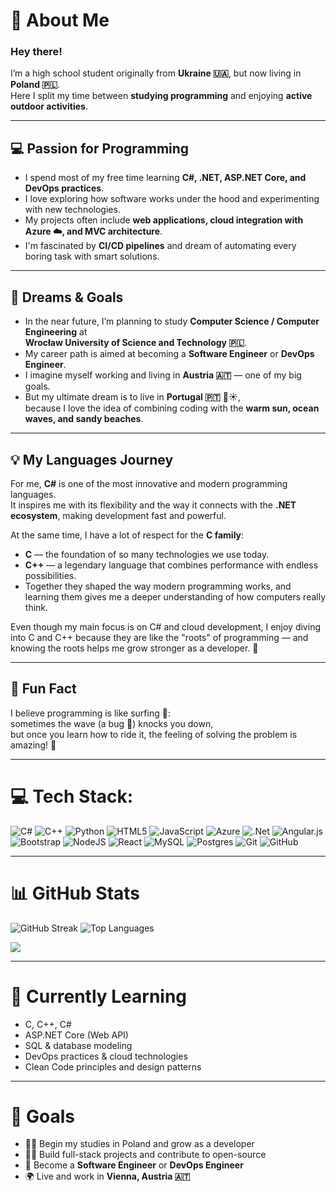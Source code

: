 # 👋 About Me

### Hey there!  
I’m a high school student originally from **Ukraine 🇺🇦**, but now living in **Poland 🇵🇱**.  
Here I split my time between **studying programming** and enjoying **active outdoor activities**.  

---

## 💻 Passion for Programming
- I spend most of my free time learning **C#, .NET, ASP.NET Core, and DevOps practices**.  
- I love exploring how software works under the hood and experimenting with new technologies.  
- My projects often include **web applications, cloud integration with Azure ☁️, and MVC architecture**.  
- I'm fascinated by **CI/CD pipelines** and dream of automating every boring task with smart solutions.  

---

## 🎯 Dreams & Goals
- In the near future, I’m planning to study **Computer Science / Computer Engineering** at  
  **Wrocław University of Science and Technology 🇵🇱**.  
- My career path is aimed at becoming a **Software Engineer** or **DevOps Engineer**.  
- I imagine myself working and living in **Austria 🇦🇹** — one of my big goals.  
- But my ultimate dream is to live in **Portugal 🇵🇹** 🌴☀️,  
  because I love the idea of combining coding with the **warm sun, ocean waves, and sandy beaches**.  

---

## 💡 My Languages Journey

For me, **C#** is one of the most innovative and modern programming languages.  
It inspires me with its flexibility and the way it connects with the **.NET ecosystem**, making development fast and powerful.  

At the same time, I have a lot of respect for the **C family**:  
- **C** — the foundation of so many technologies we use today.  
- **C++** — a legendary language that combines performance with endless possibilities.  
- Together they shaped the way modern programming works, and learning them gives me a deeper understanding of how computers really think.  

Even though my main focus is on C# and cloud development, I enjoy diving into C and C++ because they are like the "roots" of programming — and knowing the roots helps me grow stronger as a developer. 🌱  

---

## 🌟 Fun Fact
I believe programming is like surfing 🌊:  
sometimes the wave (a bug 🐞) knocks you down,  
but once you learn how to ride it, the feeling of solving the problem is amazing! 🚀  

---

# 💻 Tech Stack:

![C#](https://img.shields.io/badge/c%23-%23239120.svg?style=for-the-badge&logo=csharp&logoColor=white) ![C++](https://img.shields.io/badge/c++-%2300599C.svg?style=for-the-badge&logo=c%2B%2B&logoColor=white) ![Python](https://img.shields.io/badge/python-3670A0?style=for-the-badge&logo=python&logoColor=ffdd54) ![HTML5](https://img.shields.io/badge/html5-%23E34F26.svg?style=for-the-badge&logo=html5&logoColor=white) ![JavaScript](https://img.shields.io/badge/javascript-%23323330.svg?style=for-the-badge&logo=javascript&logoColor=%23F7DF1E) ![Azure](https://img.shields.io/badge/azure-%230072C6.svg?style=for-the-badge&logo=microsoftazure&logoColor=white) ![.Net](https://img.shields.io/badge/.NET-5C2D91?style=for-the-badge&logo=.net&logoColor=white) ![Angular.js](https://img.shields.io/badge/angular.js-%23E23237.svg?style=for-the-badge&logo=angularjs&logoColor=white) ![Bootstrap](https://img.shields.io/badge/bootstrap-%238511FA.svg?style=for-the-badge&logo=bootstrap&logoColor=white) ![NodeJS](https://img.shields.io/badge/node.js-6DA55F?style=for-the-badge&logo=node.js&logoColor=white) ![React](https://img.shields.io/badge/react-%2320232a.svg?style=for-the-badge&logo=react&logoColor=%2361DAFB) ![MySQL](https://img.shields.io/badge/mysql-4479A1.svg?style=for-the-badge&logo=mysql&logoColor=white) ![Postgres](https://img.shields.io/badge/postgres-%23316192.svg?style=for-the-badge&logo=postgresql&logoColor=white) ![Git](https://img.shields.io/badge/git-%23F05033.svg?style=for-the-badge&logo=git&logoColor=white) ![GitHub](https://img.shields.io/badge/github-%23121011.svg?style=for-the-badge&logo=github&logoColor=white)

---

# 📊 GitHub Stats

![GitHub Streak](https://streak-stats.demolab.com?user=FLipperdvlp&theme=tokyonight&hide_border=false)
![Top Languages](https://github-readme-stats.vercel.app/api/top-langs/?username=FLipperdvlp&theme=tokyonight&hide_border=false&include_all_commits=true&count_private=true&layout=compact)

![](https://github-readme-stats.vercel.app/api?username=FLipperdvlp&theme=radical&hide_border=false&include_all_commits=true&count_private=true)<br/>


---

# 🌱 Currently Learning

- C, C++, C#  
- ASP.NET Core (Web API)  
- SQL & database modeling  
- DevOps practices & cloud technologies  
- Clean Code principles and design patterns  

---

# 🎯 Goals

- 🧑‍🎓 Begin my studies in Poland and grow as a developer  
- 🧑‍💻 Build full-stack projects and contribute to open-source  
- 🚀 Become a **Software Engineer** or **DevOps Engineer**  
- 🌍 Live and work in **Vienna, Austria 🇦🇹**  
